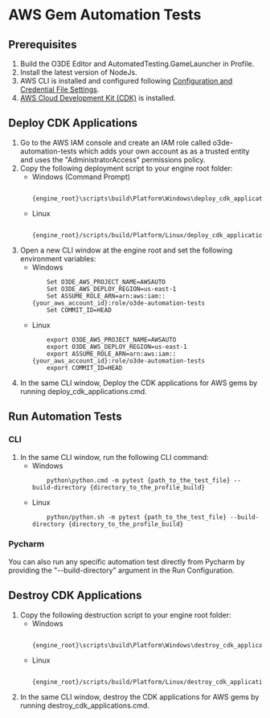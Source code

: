 # AWS Gem Automation Tests

## Prerequisites
1. Build the O3DE Editor and AutomatedTesting.GameLauncher in Profile.
2. Install the latest version of NodeJs.
3. AWS CLI is installed and configured following [Configuration and Credential File Settings](https://docs.aws.amazon.com/cli/latest/userguide/cli-configure-files.html).
4. [AWS Cloud Development Kit (CDK)](https://docs.aws.amazon.com/cdk/latest/guide/getting_started.html#getting_started_install) is installed.

## Deploy CDK Applications
1. Go to the AWS IAM console and create an IAM role called o3de-automation-tests which adds your own account as as a trusted entity and uses the "AdministratorAccess" permissions policy.
2. Copy the following deployment script to your engine root folder:
    * Windows (Command Prompt)
        ```
            {engine_root}\scripts\build\Platform\Windows\deploy_cdk_applications.cmd
        ```
    * Linux
        ```
            {engine_root}/scripts/build/Platform/Linux/deploy_cdk_applications.sh
        ```
3. Open a new CLI window at the engine root and set the following environment variables:
    * Windows
        ```
            Set O3DE_AWS_PROJECT_NAME=AWSAUTO
            Set O3DE_AWS_DEPLOY_REGION=us-east-1
            Set ASSUME_ROLE_ARN=arn:aws:iam::{your_aws_account_id}:role/o3de-automation-tests
            Set COMMIT_ID=HEAD
        ```
    * Linux
        ```
            export O3DE_AWS_PROJECT_NAME=AWSAUTO
            export O3DE_AWS_DEPLOY_REGION=us-east-1
            export ASSUME_ROLE_ARN=arn:aws:iam::{your_aws_account_id}:role/o3de-automation-tests
            export COMMIT_ID=HEAD
        ```
4. In the same CLI window, Deploy the CDK applications for AWS gems by running deploy_cdk_applications.cmd.
   
## Run Automation Tests
### CLI
1. In the same CLI window, run the following CLI command:
    * Windows
        ```
            python\python.cmd -m pytest {path_to_the_test_file} --build-directory {directory_to_the_profile_build}
        ```
    * Linux
        ```
            python/python.sh -m pytest {path_to_the_test_file} --build-directory {directory_to_the_profile_build}
        ```

### Pycharm
You can also run any specific automation test directly from Pycharm by providing the "--build-directory" argument in the Run Configuration.

## Destroy CDK Applications
1. Copy the following destruction script to your engine root folder:
    * Windows
        ```
            {engine_root}\scripts\build\Platform\Windows\destroy_cdk_applications.cmd
        ```
    * Linux
        ```
            {engine_root}/scripts/build/Platform/Linux/destroy_cdk_applications.sh
        ```
2. In the same CLI window, destroy the CDK applications for AWS gems by running destroy_cdk_applications.cmd.

